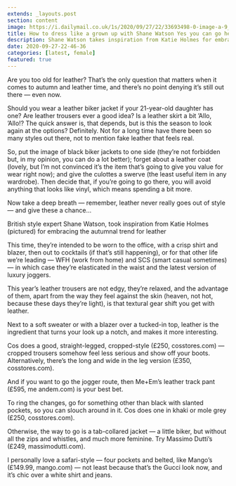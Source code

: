 ```yaml
---
extends: _layouts.post
section: content
image: https://i.dailymail.co.uk/1s/2020/09/27/22/33693498-0-image-a-9_1601242567101.jpg 
title: How to dress like a grown up with Shane Watson Yes you can go hell for leather over 50!  
description: Shane Watson takes inspiration from Katie Holmes for embracing the autumnal trend for leather. The British style expert says the style is best paired with cropped trousers and boots. 
date: 2020-09-27-22-46-36 
categories: [latest, female] 
featured: true 
--- 
```

Are you too old for leather? That’s the only question that matters when it comes to autumn and leather time, and there’s no point denying it’s still out there — even now.

Should you wear a leather biker jacket if your 21-year-old daughter has one? Are leather trousers ever a good idea? Is a leather skirt a bit ’Allo, ’Allo!? The quick answer is, that depends, but is this the season to look again at the options? Definitely. Not for a long time have there been so many styles out there, not to mention fake leather that feels real.

So, put the image of black biker jackets to one side (they’re not forbidden but, in my opinion, you can do a lot better); forget about a leather coat (lovely, but I’m not convinced it’s the item that’s going to give you value for wear right now); and give the culottes a swerve (the least useful item in any wardrobe). Then decide that, if you’re going to go there, you will avoid anything that looks like vinyl, which means spending a bit more.

Now take a deep breath — remember, leather never really goes out of style — and give these a chance…

British style expert Shane Watson, took inspiration from Katie Holmes (pictured) for embracing the autumnal trend for leather

This time, they’re intended to be worn to the office, with a crisp shirt and blazer, then out to cocktails (if that’s still happening), or for that other life we’re leading — WFH (work from home) and SCS (smart casual sometimes) — in which case they’re elasticated in the waist and the latest version of luxury joggers.

This year’s leather trousers are not edgy, they’re relaxed, and the advantage of them, apart from the way they feel against the skin (heaven, not hot, because these days they’re light), is that textural gear shift you get with leather.

Next to a soft sweater or with a blazer over a tucked-in top, leather is the ingredient that turns your look up a notch, and makes it more interesting.

Cos does a good, straight-legged, cropped-style (£250, cosstores.com) — cropped trousers somehow feel less serious and show off your boots. Alternatively, there’s the long and wide in the leg version (£350, cosstores.com).

And if you want to go the jogger route, then Me+Em’s leather track pant (£595, me andem.com) is your best bet.

To ring the changes, go for something other than black with slanted pockets, so you can slouch around in it. Cos does one in khaki or mole grey (£250, cosstores.com).

Otherwise, the way to go is a tab-collared jacket — a little biker, but without all the zips and whistles, and much more feminine. Try Massimo Dutti’s (£249, massimodutti.com).

I personally love a safari-style — four pockets and belted, like Mango’s (£149.99, mango.com) — not least because that’s the Gucci look now, and it’s chic over a white shirt and jeans.

